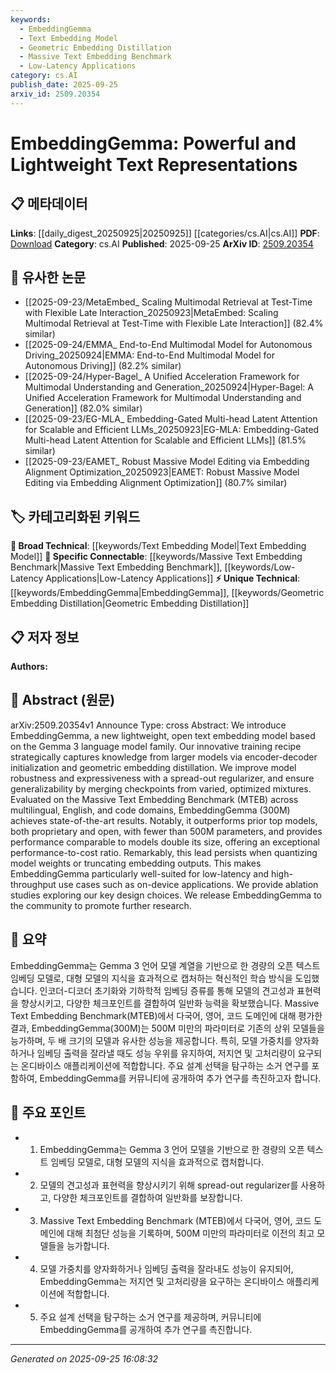 ```yaml
---
keywords:
  - EmbeddingGemma
  - Text Embedding Model
  - Geometric Embedding Distillation
  - Massive Text Embedding Benchmark
  - Low-Latency Applications
category: cs.AI
publish_date: 2025-09-25
arxiv_id: 2509.20354
---
```


<!-- KEYWORD_LINKING_METADATA:
{
  "processed_timestamp": "2025-09-25T16:08:32.144688",
  "vocabulary_version": "1.0",
  "selected_keywords": [
    "EmbeddingGemma",
    "Text Embedding Model",
    "Geometric Embedding Distillation",
    "Massive Text Embedding Benchmark",
    "Low-Latency Applications"
  ],
  "rejected_keywords": [],
  "similarity_scores": {
    "EmbeddingGemma": 0.8,
    "Text Embedding Model": 0.7,
    "Geometric Embedding Distillation": 0.75,
    "Massive Text Embedding Benchmark": 0.7,
    "Low-Latency Applications": 0.65
  },
  "extraction_method": "AI_prompt_based",
  "budget_applied": true,
  "candidates_json": {
    "candidates": [
      {
        "surface": "EmbeddingGemma",
        "canonical": "EmbeddingGemma",
        "aliases": [
          "Gemma 3"
        ],
        "category": "unique_technical",
        "rationale": "EmbeddingGemma is a novel model introduced in the paper, representing a unique contribution to text embedding techniques.",
        "novelty_score": 0.9,
        "connectivity_score": 0.6,
        "specificity_score": 0.9,
        "link_intent_score": 0.8
      },
      {
        "surface": "text embedding model",
        "canonical": "Text Embedding Model",
        "aliases": [
          "text embeddings"
        ],
        "category": "broad_technical",
        "rationale": "Text embedding models are a fundamental concept in NLP, facilitating connections with various language processing tasks.",
        "novelty_score": 0.5,
        "connectivity_score": 0.85,
        "specificity_score": 0.7,
        "link_intent_score": 0.7
      },
      {
        "surface": "geometric embedding distillation",
        "canonical": "Geometric Embedding Distillation",
        "aliases": [
          "embedding distillation"
        ],
        "category": "unique_technical",
        "rationale": "This technique is a specific innovation in the paper, enhancing model performance and efficiency.",
        "novelty_score": 0.7,
        "connectivity_score": 0.65,
        "specificity_score": 0.85,
        "link_intent_score": 0.75
      },
      {
        "surface": "Massive Text Embedding Benchmark",
        "canonical": "Massive Text Embedding Benchmark",
        "aliases": [
          "MTEB"
        ],
        "category": "specific_connectable",
        "rationale": "MTEB is a key evaluation metric used in the paper, relevant for benchmarking text embedding models.",
        "novelty_score": 0.6,
        "connectivity_score": 0.8,
        "specificity_score": 0.8,
        "link_intent_score": 0.7
      },
      {
        "surface": "low-latency applications",
        "canonical": "Low-Latency Applications",
        "aliases": [
          "real-time applications"
        ],
        "category": "specific_connectable",
        "rationale": "Low-latency applications are crucial for deploying models in real-time scenarios, linking to performance optimization discussions.",
        "novelty_score": 0.55,
        "connectivity_score": 0.75,
        "specificity_score": 0.7,
        "link_intent_score": 0.65
      }
    ],
    "ban_list_suggestions": [
      "model robustness",
      "performance-to-cost ratio"
    ]
  },
  "decisions": [
    {
      "candidate_surface": "EmbeddingGemma",
      "resolved_canonical": "EmbeddingGemma",
      "decision": "linked",
      "scores": {
        "novelty": 0.9,
        "connectivity": 0.6,
        "specificity": 0.9,
        "link_intent": 0.8
      }
    },
    {
      "candidate_surface": "text embedding model",
      "resolved_canonical": "Text Embedding Model",
      "decision": "linked",
      "scores": {
        "novelty": 0.5,
        "connectivity": 0.85,
        "specificity": 0.7,
        "link_intent": 0.7
      }
    },
    {
      "candidate_surface": "geometric embedding distillation",
      "resolved_canonical": "Geometric Embedding Distillation",
      "decision": "linked",
      "scores": {
        "novelty": 0.7,
        "connectivity": 0.65,
        "specificity": 0.85,
        "link_intent": 0.75
      }
    },
    {
      "candidate_surface": "Massive Text Embedding Benchmark",
      "resolved_canonical": "Massive Text Embedding Benchmark",
      "decision": "linked",
      "scores": {
        "novelty": 0.6,
        "connectivity": 0.8,
        "specificity": 0.8,
        "link_intent": 0.7
      }
    },
    {
      "candidate_surface": "low-latency applications",
      "resolved_canonical": "Low-Latency Applications",
      "decision": "linked",
      "scores": {
        "novelty": 0.55,
        "connectivity": 0.75,
        "specificity": 0.7,
        "link_intent": 0.65
      }
    }
  ]
}
-->

# EmbeddingGemma: Powerful and Lightweight Text Representations

## 📋 메타데이터

**Links**: [[daily_digest_20250925|20250925]] [[categories/cs.AI|cs.AI]]
**PDF**: [Download](https://arxiv.org/pdf/2509.20354.pdf)
**Category**: cs.AI
**Published**: 2025-09-25
**ArXiv ID**: [2509.20354](https://arxiv.org/abs/2509.20354)

## 🔗 유사한 논문
- [[2025-09-23/MetaEmbed_ Scaling Multimodal Retrieval at Test-Time with Flexible Late Interaction_20250923|MetaEmbed: Scaling Multimodal Retrieval at Test-Time with Flexible Late Interaction]] (82.4% similar)
- [[2025-09-24/EMMA_ End-to-End Multimodal Model for Autonomous Driving_20250924|EMMA: End-to-End Multimodal Model for Autonomous Driving]] (82.2% similar)
- [[2025-09-24/Hyper-Bagel_ A Unified Acceleration Framework for Multimodal Understanding and Generation_20250924|Hyper-Bagel: A Unified Acceleration Framework for Multimodal Understanding and Generation]] (82.0% similar)
- [[2025-09-23/EG-MLA_ Embedding-Gated Multi-head Latent Attention for Scalable and Efficient LLMs_20250923|EG-MLA: Embedding-Gated Multi-head Latent Attention for Scalable and Efficient LLMs]] (81.5% similar)
- [[2025-09-23/EAMET_ Robust Massive Model Editing via Embedding Alignment Optimization_20250923|EAMET: Robust Massive Model Editing via Embedding Alignment Optimization]] (80.7% similar)

## 🏷️ 카테고리화된 키워드
**🧠 Broad Technical**: [[keywords/Text Embedding Model|Text Embedding Model]]
**🔗 Specific Connectable**: [[keywords/Massive Text Embedding Benchmark|Massive Text Embedding Benchmark]], [[keywords/Low-Latency Applications|Low-Latency Applications]]
**⚡ Unique Technical**: [[keywords/EmbeddingGemma|EmbeddingGemma]], [[keywords/Geometric Embedding Distillation|Geometric Embedding Distillation]]

## 📋 저자 정보

**Authors:** 

## 📄 Abstract (원문)

arXiv:2509.20354v1 Announce Type: cross 
Abstract: We introduce EmbeddingGemma, a new lightweight, open text embedding model based on the Gemma 3 language model family. Our innovative training recipe strategically captures knowledge from larger models via encoder-decoder initialization and geometric embedding distillation. We improve model robustness and expressiveness with a spread-out regularizer, and ensure generalizability by merging checkpoints from varied, optimized mixtures. Evaluated on the Massive Text Embedding Benchmark (MTEB) across multilingual, English, and code domains, EmbeddingGemma (300M) achieves state-of-the-art results. Notably, it outperforms prior top models, both proprietary and open, with fewer than 500M parameters, and provides performance comparable to models double its size, offering an exceptional performance-to-cost ratio. Remarkably, this lead persists when quantizing model weights or truncating embedding outputs. This makes EmbeddingGemma particularly well-suited for low-latency and high-throughput use cases such as on-device applications. We provide ablation studies exploring our key design choices. We release EmbeddingGemma to the community to promote further research.

## 📝 요약

EmbeddingGemma는 Gemma 3 언어 모델 계열을 기반으로 한 경량의 오픈 텍스트 임베딩 모델로, 대형 모델의 지식을 효과적으로 캡처하는 혁신적인 학습 방식을 도입했습니다. 인코더-디코더 초기화와 기하학적 임베딩 증류를 통해 모델의 견고성과 표현력을 향상시키고, 다양한 체크포인트를 결합하여 일반화 능력을 확보했습니다. Massive Text Embedding Benchmark(MTEB)에서 다국어, 영어, 코드 도메인에 대해 평가한 결과, EmbeddingGemma(300M)는 500M 미만의 파라미터로 기존의 상위 모델들을 능가하며, 두 배 크기의 모델과 유사한 성능을 제공합니다. 특히, 모델 가중치를 양자화하거나 임베딩 출력을 잘라낼 때도 성능 우위를 유지하여, 저지연 및 고처리량이 요구되는 온디바이스 애플리케이션에 적합합니다. 주요 설계 선택을 탐구하는 소거 연구를 포함하여, EmbeddingGemma를 커뮤니티에 공개하여 추가 연구를 촉진하고자 합니다.

## 🎯 주요 포인트

- 1. EmbeddingGemma는 Gemma 3 언어 모델을 기반으로 한 경량의 오픈 텍스트 임베딩 모델로, 대형 모델의 지식을 효과적으로 캡처합니다.
- 2. 모델의 견고성과 표현력을 향상시키기 위해 spread-out regularizer를 사용하고, 다양한 체크포인트를 결합하여 일반화를 보장합니다.
- 3. Massive Text Embedding Benchmark (MTEB)에서 다국어, 영어, 코드 도메인에 대해 최첨단 성능을 기록하며, 500M 미만의 파라미터로 이전의 최고 모델들을 능가합니다.
- 4. 모델 가중치를 양자화하거나 임베딩 출력을 잘라내도 성능이 유지되어, EmbeddingGemma는 저지연 및 고처리량을 요구하는 온디바이스 애플리케이션에 적합합니다.
- 5. 주요 설계 선택을 탐구하는 소거 연구를 제공하며, 커뮤니티에 EmbeddingGemma를 공개하여 추가 연구를 촉진합니다.


---

*Generated on 2025-09-25 16:08:32*